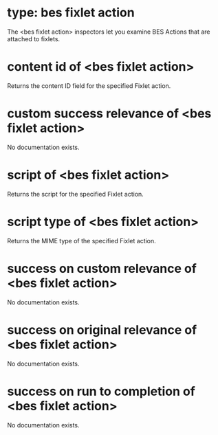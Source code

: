 # type: bes fixlet action

The &lt;bes fixlet action&gt; inspectors let you examine BES Actions that are attached to fixlets.

# content id of &lt;bes fixlet action&gt;

Returns the content ID field for the specified Fixlet action.

# custom success relevance of &lt;bes fixlet action&gt;

No documentation exists.

# script of &lt;bes fixlet action&gt;

Returns the script for the specified Fixlet action.

# script type of &lt;bes fixlet action&gt;

Returns the MIME type of the specified Fixlet action.

# success on custom relevance of &lt;bes fixlet action&gt;

No documentation exists.

# success on original relevance of &lt;bes fixlet action&gt;

No documentation exists.

# success on run to completion of &lt;bes fixlet action&gt;

No documentation exists.
